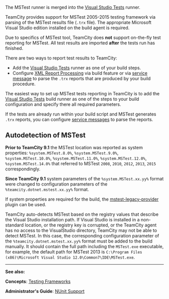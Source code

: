 [//]: # (title: MSTest Support)
[//]: # (auxiliary-id: MSTest Support)

<note>

The MSTest runner is merged into the [Visual Studio Tests](visual-studio-tests.md) runner.
</note>

TeamCity provides support for MSTest 2005\-2015 testing framework via parsing of the MSTest results file (`.trx` file). The appropriate Microsoft Visual Studio edition installed on the build agent is required.

Due to specifics of MSTest tool, TeamCity does __not__ support on\-the\-fly test reporting for MSTest. All test results are imported __after__ the tests run has finished.

There are two ways to report test results to TeamCity:
* Add the [Visual Studio Tests](visual-studio-tests.md) runner as one of your build steps.
* Configure [XML Report Processing](xml-report-processing.md) via build feature or via [service message](build-script-interaction-with-teamcity.md) to parse the `.trx` reports that are produced by your build procedure.

The easiest way to set up MSTest tests reporting in TeamCity is to add the [Visual Studio Tests](visual-studio-tests.md) build runner as one of the steps to your build configuration and specify there all required parameters.

If the tests are already run within your build script and MSTest generates `.trx` reports, you can configure [service messages](build-script-interaction-with-teamcity.md) to parse the reports.

## Autodetection of MSTest

__Prior to TeamCity 9.1__ the MSTest location was reported as system properties: `%system.MSTest.8.0%`, `%system.MSTest.9.0%`, `%system.MSTest.10.0%`, `%system.MSTest.11.0%`, `%system.MSTest.12.0%`, `%system.MSTest.14.0%` that referred to MSTest `2008`, `2010`, `2012`, `2013`, `2015` correspondingly. 

__Since TeamCity 9.1__ system parameters of the `%system.MSTest.xx.yy%` format were changed to configuration parameters of the `%teamcity.dotnet.mstest.xx.yy%` format.

If system properties are required for the build, the [mstest-legacy-provider](https://youtrack.jetbrains.com/issue/TW-41845) plugin can be used.

 TeamCity auto\-detects MSTest based on the registry values that describe the Visual Studio installation path. If Visual Studio is installed in a non\-standard location, or the registry key is corrupted, or the TeamCity agent has no access to the VisualStudio directory, TeamCity may not be able to detect MSTest. In this case, the corresponding configuration parameter of the `%teamcity.dotnet.mstest.xx.yy%` format must be added to the build manually. It should contain the full path including the `MSTest.exe` executable, for example, the default path for MSTest 2013 is `C:\Program Files (x86)\Microsoft Visual Studio 12.0\Common7\IDE\MSTest.exe`.

 
 
__ __

__See also:__

__Concepts__: [Testing Frameworks](testing-frameworks.md)

__Administrator's Guide__: [NUnit Support](nunit-support.md)
